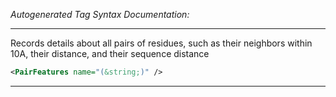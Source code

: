 _Autogenerated Tag Syntax Documentation:_

---
Records details about all pairs of residues, such as their neighbors within 10A, their distance, and their sequence distance

```xml
<PairFeatures name="(&string;)" />
```



---
